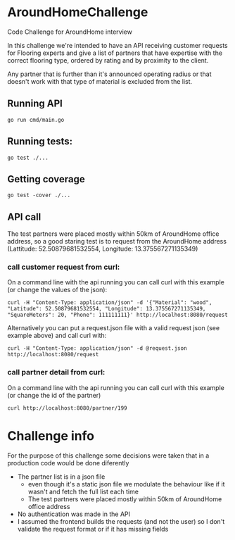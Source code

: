 # AroundHomeChallenge
Code Challenge for AroundHome interview

In this challenge we're intended to have an API receiving customer requests for Flooring experts and give a list of partners that have expertise
with the correct flooring type, ordered by rating and by proximity to the client.

Any partner that is further than it's announced operating radius or that doesn't work with that type of material is excluded from the list.

## Running API
`go run cmd/main.go`

## Running tests:
`go test ./...`

## Getting coverage
`go test -cover ./...`

## API call
The test partners were placed mostly within 50km of AroundHome office address, so a good staring test is to request from the AroundHome address 
(Lattitude: 52.50879681532554, Longitude: 13.375567271135349)

### call customer request from curl:
On a command line with the api running you can call curl with this example (or change the values of the json):

`curl -H "Content-Type: application/json" -d '{"Material": "wood", "Latitude": 52.50879681532554, "Longitude": 13.375567271135349, "SquareMeters": 20, "Phone": 111111111}' http://localhost:8080/request`

Alternatively you can put a request.json file with a valid request json (see example above) and call curl with:

`curl -H "Content-Type: application/json" -d @request.json http://localhost:8080/request`

### call partner detail from curl:
On a command line with the api running you can call curl with this example (or change the id of the partner)

`curl http://localhost:8080/partner/199`

# Challenge info
For the purpose of this challenge some decisions were taken that in a production code would be done diferently
* The partner list is in a json file
  * even though it's a static json file we modulate the behaviour like if it wasn't and fetch the full list each time
  * The test partners were placed mostly within 50km of AroundHome office address
* No authentication was made in the API
* I assumed the frontend builds the requests (and not the user) so I don't validate the request format or if it has missing fields


